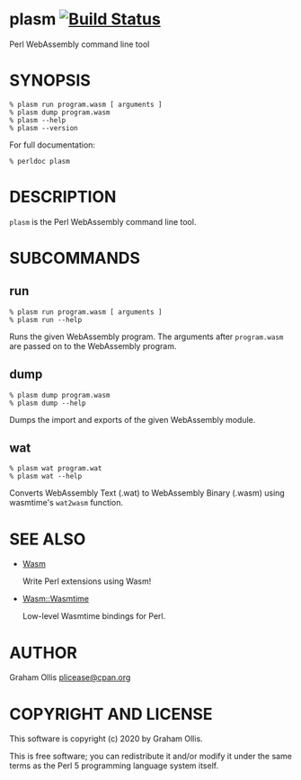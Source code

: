 # plasm [![Build Status](https://travis-ci.org/perlwasm/App-plasm.svg)](http://travis-ci.org/perlwasm/App-plasm)

Perl WebAssembly command line tool

# SYNOPSIS

```
% plasm run program.wasm [ arguments ]
% plasm dump program.wasm
% plasm --help
% plasm --version
```

For full documentation:

```
% perldoc plasm
```

# DESCRIPTION

`plasm` is the Perl WebAssembly command line tool.

# SUBCOMMANDS

## run

```
% plasm run program.wasm [ arguments ]
% plasm run --help
```

Runs the given WebAssembly program.  The arguments after
`program.wasm` are passed on to the WebAssembly program.

## dump

```
% plasm dump program.wasm
% plasm dump --help
```

Dumps the import and exports of the given WebAssembly module.

## wat

```
% plasm wat program.wat
% plasm wat --help
```

Converts WebAssembly Text (.wat) to WebAssembly Binary (.wasm)
using wasmtime's `wat2wasm` function.

# SEE ALSO

- [Wasm](https://metacpan.org/pod/Wasm)

    Write Perl extensions using Wasm!

- [Wasm::Wasmtime](https://metacpan.org/pod/Wasm::Wasmtime)

    Low-level Wasmtime bindings for Perl.

# AUTHOR

Graham Ollis <plicease@cpan.org>

# COPYRIGHT AND LICENSE

This software is copyright (c) 2020 by Graham Ollis.

This is free software; you can redistribute it and/or modify it under
the same terms as the Perl 5 programming language system itself.
